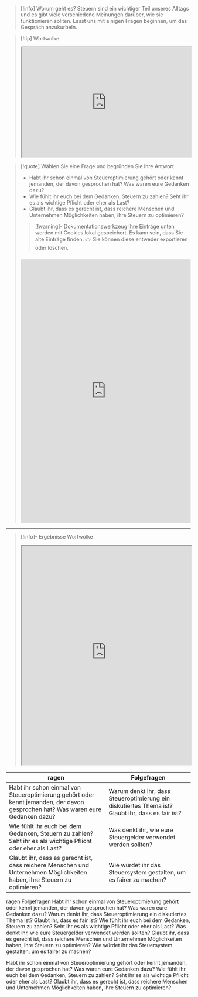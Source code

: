 >[!info] Worum geht es?
>Steuern sind ein wichtiger Teil unseres Alltags und es gibt viele verschiedene Meinungen darüber, wie sie funktionieren sollten. Lasst uns mit einigen Fragen beginnen, um das Gespräch anzukurbeln.

>[!tip] Wortwolke
>
><iframe src="https://pollev-embeds.com/free_text_polls/le5PRVOIkmel4KnjaMkoc/respond" width="100%" height="300px"></iframe>

>[!quote] Wählen Sie eine Frage und begründen Sie Ihre Antwort
> - Habt ihr schon einmal von Steueroptimierung gehört oder kennt jemanden, der davon gesprochen hat? Was waren eure Gedanken dazu?
> - Wie fühlt ihr euch bei dem Gedanken, Steuern zu zahlen? Seht ihr es als wichtige Pflicht oder eher als Last?
> - Glaubt ihr, dass es gerecht ist, dass reichere Menschen und Unternehmen Möglichkeiten haben, ihre Steuern zu optimieren?
>
>>[!warning]- Dokumentationswerkzeug 
>Ihre Einträge unten werden mit Cookies lokal gespeichert. Es kann sein, dass Sie alte Einträge finden. 
>👉 Sie können diese entweder exportieren oder löschen.
>#####
><iframe src="https://app.Lumi.education/api/v1/run/rdWSOq/embed" width="100%" height="720" frameborder="0" allowfullscreen="allowfullscreen" allow="geolocation *; microphone *; camera *; midi *; encrypted-media *"></iframe>

---

>[!info]- Ergebnisse Wortwolke
><iframe src="https://embed.polleverywhere.com/free_text_polls/j8ZKLxi0e1Tf1yLLrz1xa?controls=none&short_poll=true" width="100%" height="600px"></iframe>

| ragen                                                                                                                           | Folgefragen                                                                                       |
| ------------------------------------------------------------------------------------------------------------------------------- | ------------------------------------------------------------------------------------------------- |
| Habt ihr schon einmal von Steueroptimierung gehört oder kennt jemanden, der davon gesprochen hat? Was waren eure Gedanken dazu? | Warum denkt ihr, dass Steueroptimierung ein diskutiertes Thema ist? Glaubt ihr, dass es fair ist? |
| Wie fühlt ihr euch bei dem Gedanken, Steuern zu zahlen? Seht ihr es als wichtige Pflicht oder eher als Last?                    | Was denkt ihr, wie eure Steuergelder verwendet werden sollten?                                    |
| Glaubt ihr, dass es gerecht ist, dass reichere Menschen und Unternehmen Möglichkeiten haben, ihre Steuern zu optimieren?        | Wie würdet ihr das Steuersystem gestalten, um es fairer zu machen?                                |
ragen	Folgefragen
Habt ihr schon einmal von Steueroptimierung gehört oder kennt jemanden, der davon gesprochen hat? Was waren eure Gedanken dazu?	Warum denkt ihr, dass Steueroptimierung ein diskutiertes Thema ist? Glaubt ihr, dass es fair ist?
Wie fühlt ihr euch bei dem Gedanken, Steuern zu zahlen? Seht ihr es als wichtige Pflicht oder eher als Last?	Was denkt ihr, wie eure Steuergelder verwendet werden sollten?
Glaubt ihr, dass es gerecht ist, dass reichere Menschen und Unternehmen Möglichkeiten haben, ihre Steuern zu optimieren?	Wie würdet ihr das Steuersystem gestalten, um es fairer zu machen?

Habt ihr schon einmal von Steueroptimierung gehört oder kennt jemanden, der davon gesprochen hat? Was waren eure Gedanken dazu?
Wie fühlt ihr euch bei dem Gedanken, Steuern zu zahlen? Seht ihr es als wichtige Pflicht oder eher als Last?
Glaubt ihr, dass es gerecht ist, dass reichere Menschen und Unternehmen Möglichkeiten haben, ihre Steuern zu optimieren?